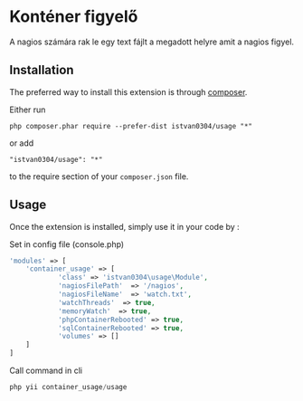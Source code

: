 Konténer figyelő
=============================
A nagios számára rak le egy text fájlt a megadott helyre amit a nagios figyel.

Installation
------------

The preferred way to install this extension is through [composer](http://getcomposer.org/download/).

Either run

```
php composer.phar require --prefer-dist istvan0304/usage "*"
```

or add

```
"istvan0304/usage": "*"
```

to the require section of your `composer.json` file.


Usage
-----

Once the extension is installed, simply use it in your code by  :

Set in config file (console.php)
```php
'modules' => [
    'container_usage' => [
            'class' => 'istvan0304\usage\Module',                        
            'nagiosFilePath'  => '/nagios',
            'nagiosFileName'  => 'watch.txt',
            'watchThreads'  => true,
            'memoryWatch'  => true,
            'phpContainerRebooted' => true,
            'sqlContainerRebooted' => true,
            'volumes' => []
    ]
]
```

Call command in cli
```php
php yii container_usage/usage
```
